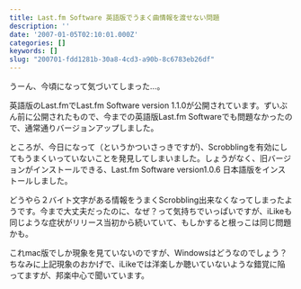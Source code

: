 ```yaml
---
title: Last.fm Software 英語版でうまく曲情報を渡せない問題
description: ''
date: '2007-01-05T02:10:01.000Z'
categories: []
keywords: []
slug: "200701-fdd1281b-30a8-4cd3-a90b-8c6783eb26df"
---
```

うーん、今頃になって気づいてしまった…。

英語版のLast.fmでLast.fm Software version 1.1.0が公開されています。ずいぶん前に公開されたもので、今までの英語版Last.fm Softwareでも問題なかったので、通常通りバージョンアップしました。

ところが、今日になって（というかついさっきですが)、Scrobblingを有効にしてもうまくいっていないことを発見してしまいました。しょうがなく、旧バージョンがインストールできる、Last.fm Software version1.0.6 日本語版をインストールしました。

どうやら２バイト文字がある情報をうまくScrobbling出来なくなってしまったようです。今まで大丈夫だったのに、なぜ？って気持ちでいっぱいですが、iLikeも同じような症状がリリース当初から続いていて、もしかすると根っこは同じ問題かも。

これmac版でしか現象を見ていないのですが、Windowsはどうなのでしょう？  
ちなみに上記現象のおかげで、iLikeでは洋楽しか聴いていないような錯覚に陥ってますが、邦楽中心で聞いています。